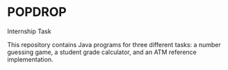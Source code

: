 # POPDROP
Internship Task 

This repository contains Java programs for three different tasks: a number guessing game, a student grade calculator, and an ATM reference implementation.
